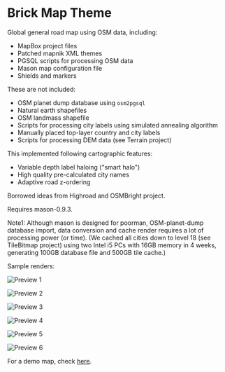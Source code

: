 Brick Map Theme
===============

Global general road map using OSM data, including:
- MapBox project files
- Patched mapnik XML themes
- PGSQL scripts for processing OSM data
- Mason map configuration file
- Shields and markers

These are not included:
- OSM planet dump database using `osm2pgsql`
- Natural earth shapefiles
- OSM landmass shapefile
- Scripts for processing city labels using simulated annealing algorithm
- Manually placed top-layer country and city labels
- Scripts for processing DEM data (see Terrain project)

This implemented following cartographic features:
- Variable depth label haloing ("smart halo")
- High quality pre-calculated city names
- Adaptive road z-ordering

Borrowed ideas from Highroad and OSMBright project.

Requires mason-0.9.3.

Note1: Although mason is designed for poorman, OSM-planet-dump database import, data conversion and cache render requires a lot of processing power (or time).  (We cached all cities down to level 18 (see TileBitmap project) using two Intel i5 PCs with 16GB memory in 4 weeks, generating 100GB database file and 500GB tile cache.)

Sample renders:

![Preview 1](https://raw.github.com/Kotaimen/maps-Brick/master/sample-0.jpg)

![Preview 2](https://raw.github.com/Kotaimen/maps-Brick/master/sample-1.jpg)

![Preview 3](https://raw.github.com/Kotaimen/maps-Brick/master/sample-2.jpg)

![Preview 4](https://raw.github.com/Kotaimen/maps-Brick/master/sample-3.jpg)

![Preview 5](https://raw.github.com/Kotaimen/maps-Brick/master/sample-4.jpg)

![Preview 6](https://raw.github.com/Kotaimen/maps-Brick/master/sample-5.jpg)

For a demo map, check [here](http://maps.masonmaps.me/index.html).

